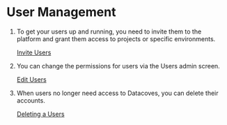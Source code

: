 
# User Management

1. To get your users up and running, you need to invite them to the platform and grant them access to projects or specific environments. 

   [Invite Users](how-tos/datacoves/how_to_invitations.md)

2. You can change the permissions for users via the Users admin screen.

    [Edit Users](how-tos/datacoves/how_to_manage_users#edit-a-user)

3. When users no longer need access to Datacoves, you can delete their accounts.

    [Deleting a Users](how-tos/datacoves/how_to_manage_users#delete-a-user)
